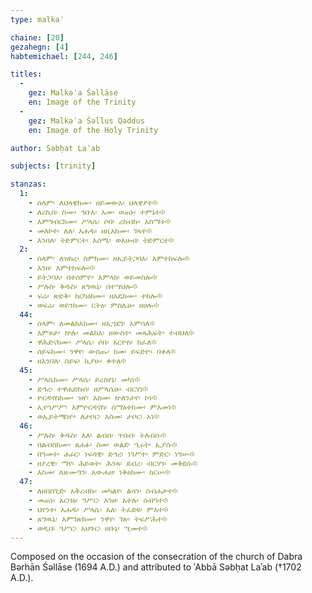 ```yaml
---
type: malkəʾ

chaine: [20]
gezahegn: [4]
habtemichael: [244, 246]

titles:
  -
    gez: Malkəʾa Śəllāse
    en: Image of the Trinity
  -
    gez: Malkəʾa Śəllus Qəddus
    en: Image of the Holy Trinity

author: Səbḥat Laʾab

subjects: [trinity]

stanzas:
  1:
    - ሰላም፡ ለህላዌክሙ፡ ዘይመውእ፡ ህላዌያተ፨
    - ለረኪበ፡ ስሙ፡ ኅቡእ፡ አመ፡ ወጠኑ፡ ተምኔተ፨
    - እምግብርክሙ፡ ሥላሴ፡ ሶበ፡ ረከብኩ፡ አስማተ፨
    - መለኮተ፡ ለለ፡ አሐዱ፡ ዘዚአክሙ፡ ገጻተ፨
    - እንበለ፡ ትድምርት፡ እሰሚ፡ ወእሁብ፡ ትድምርተ፨
  2:
    - ሰላም፡ ለዝክረ፡ ስምክሙ፡ ዘኢይትጋባእ፡ እምተከፍሎ፨
    - እንዘ፡ እምተከፍሎ፡፨
    - ይትጋባእ፡ በተሰምዮ፡ አምላክ፡ ወይመስሎ፨
    - ሥሉስ፡ ቅዱስ፡ ጸግዉኒ፡ በተሣህሎ፨
    - ፍሬ፡ ጽድቅ፡ ከርካዕክሙ፡ ዘእዴክሙ፡ ተከሎ፨
    - ወፍሬ፡ ወይንክሙ፡ ርትዕ፡ ምስሌሁ፡ ዘሀሎ፨
  44:
    - ሰላም፡ ለመልክእክሙ፡ ዘኢኀደገ፡ አምሳለ፨
    - እምጾታ፡ ኵሉ፡ መልክእ፡ ዘውስተ፡ መጻሕፍት፡ ተብህለ፨
    - ዋሕድናክሙ፡ ሥላሴ፡ ሶበ፡ አርዮስ፡ ከፈለ፨
    - ሰይፍክሙ፡ ንዋየ፡ ውስጡ፡ ከመ፡ ይፍድዮ፡ በቀለ፨
    - ዘእንበለ፡ ሰይፍ፡ ኪያሁ፡ ቀተለ፨
  45:
    - ሥላሴክሙ፡ ሥላሴ፡ ይረስየኒ፡ መካነ፨
    - ድኅረ፡ ተዋሐድኩሰ፡ ዘሥላሴሁ፡ ብርሃነ፨
    - ዮርዳኖስክሙ፡ ዝየ፡ እስመ፡ ኵለንታየ፡ ኮነ፨
    - ኢየኀሥሥ፡ እምዮርዳኖስ፡ ሰማዕተክሙ፡ ምእመነ፨
    - ወኢይትሜነዮ፡ ለታቦር፡ እስመ፡ ታቦር፡ አነ፨
  46:
    - ሥሉስ፡ ቅዱስ፡ እለ፡ ልብሰ፡ ጥበብ፡ ትለብሱ፨
    - በልብስክሙ፡ ጸሐፉ፡ ስመ፡ ወልደ፡ ኂሩት፡ ኢያሱ፨
    - በዓመተ፡ ሐሩር፡ ነፍሳዊ፡ ድኅረ፡ ነገሥተ፡ ምድር፡ ነግሡ፨
    - ዘያረዊ፡ ማየ፡ ሕይወት፡ ሕንጻ፡ ደብረ፡ ብርሃን፡ መቅደሱ፨
    - እስመ፡ ለጽሙዓን፡ አውሐዘ፡ ነቅዕክሙ፡ ከርሡ፨
  47:
    - ለዘበሰጊድ፡ አቅረብኩ፡ መካልየ፡ ልሳን፡ ስብሐታተ፨
    - መጠነ፡ አርባዕ፡ ዓሥር፡ እንዘ፡ አተሉ፡ ሰብዓተ፨
    - ህየንተ፡ አሐዱ፡ ሥላሴ፡ እለ፡ ትፈድዩ፡ ምእተ፨
    - ጸግዉኒ፡ እምገጽክሙ፡ ንዋየ፡ ገጽ፡ ትፍሥሕተ፨
    - ወዲበ፡ ዓሥር፡ አህጉር፡ ሀቡኒ፡ ሢመተ፨
---
```

Composed on the occasion of the consecration of the church of Dabra Bərhān Śəllāse (1694 A.D.) and attributed to ʾAbbā Səbḥat Laʾab (†1702 A.D.).